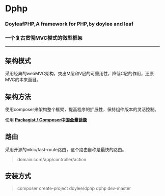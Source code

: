 # Dphp
### **DoyleafPHP,A framework for PHP,by doylee and leaf**
### **一个复古贯彻MVC模式的微型框架**

---

## 架构模式
采用经典的webMVC架构，突出M层和V层的可重用性，降低C层的作用，还原MVC的本来面目。
## 架构方法
使用composer来架构整个框架，提高程序的扩展性，保持组件版本的灵活控制。

使用 **[Packagist / Composer中国全量镜像](https://packagist.phpcomposer.com)**
## 路由
采用开源的nikic/fast-route路由，这个路由自称是最快的路由。
> domain.com/app/controller/action

## 安装方式

> composer create-project doylee/dphp dphp dev-master
